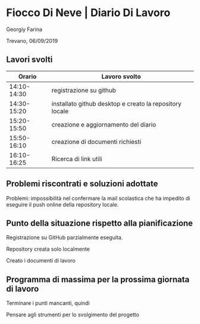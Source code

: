 # Fiocco Di Neve | Diario Di Lavoro
Georgiy Farina

Trevano, 06/09/2019
## Lavori svolti
  Orario | Lavoro svolto
  ---------------- | -------------
  14:10-14:30 | registrazione su github
  14:30-15:20 | installato github desktop e creato la repository locale
  15:20-15:50 | creazione e aggiornamento del diario
  15:50-16:10 | creazione di documenti richiesti
  16:10-16:25 | Ricerca di link utili 

## Problemi riscontrati e soluzioni adottate
   Problemi: impossibilità nel confermare la mail scolastica che ha impedito di eseguire il push online della repository locale.
   
## Punto della situazione rispetto alla pianificazione
   Registrazione su GitHub parzialmente eseguita.

   Repository creata solo localmente

   Creato i documenti di lavoro
   

## Programma di massima per la prossima giornata di lavoro
   Terminare i punti mancanti, quindi 


   Pensare agli strumenti per lo svolgimento del progetto
   
